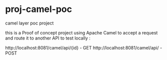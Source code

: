 # proj-camel-poc
camel layer poc project

this is a Proof of concept project using Apache Camel to accept a request and route it to another API 
to test locally :

http://localhost:8081/camel/api/{id} - GET
http://localhost:8081/camel/api/ - POST

